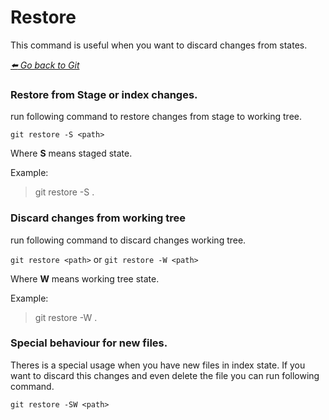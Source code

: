 # Restore 

This command is useful when you want to discard changes from states.

*[:arrow_left: Go back to Git](./GIT.md)*

### Restore from Stage or index changes.

run following command to restore changes from stage to working tree.

`git restore -S <path>`

Where **S** means staged state.

Example:
> git restore -S .

### Discard changes from working tree

run following command to discard changes working tree.

`git restore <path>` or `git restore -W <path>`

Where **W** means working tree state.

Example:
> git restore -W .

### Special behaviour for new files.

Theres is a special usage when you have new files in index state. If you want to discard this changes and even delete the file you can run following command.

`git restore -SW <path>`


